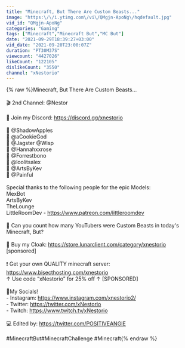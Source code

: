 ```yaml
---
title: "Minecraft, But There Are Custom Beasts..."
image: "https:\/\/i.ytimg.com\/vi\/QMgjn-ApoNg\/hqdefault.jpg"
vid_id: "QMgjn-ApoNg"
categories: "Gaming"
tags: ["Minecraft","Minecraft But","MC But"]
date: "2021-09-29T18:39:27+03:00"
vid_date: "2021-09-20T23:00:07Z"
duration: "PT30M37S"
viewcount: "4427026"
likeCount: "122105"
dislikeCount: "3550"
channel: "xNestorio"
---
```

{% raw %}Minecraft, But There Are Custom Beasts...<br /><br />🎬 2nd Channel: @Nestor <br /><br />🤖 Join my Discord: <a rel="nofollow" target="blank" href="https://discord.gg/xnestorio">https://discord.gg/xnestorio</a> <br /><br />🧠 @ShadowApples <br />🧠 @aCookieGod <br />🧠 @Jagster @Wisp <br />🧠 @Hannahxxrose <br />🧠 @Forrestbono <br />🧠 @loolitsalex <br />🧠 @ArtsByKev <br />🧠 @Painful <br /><br />Special thanks to the following people for the epic Models:<br />MexBot<br />ArtsByKev<br />TheLounge<br />LittleRoomDev - <a rel="nofollow" target="blank" href="https://www.patreon.com/littleroomdev">https://www.patreon.com/littleroomdev</a><br /><br />🎉 Can you count how many YouTubers were Custom Beasts in today's Minecraft, But?<br /><br />👔 Buy my Cloak: <a rel="nofollow" target="blank" href="https://store.lunarclient.com/category/xnestorio">https://store.lunarclient.com/category/xnestorio</a> [sponsored]<br /><br />❗ Get your own QUALITY minecraft server: <a rel="nofollow" target="blank" href="https://www.bisecthosting.com/xnestorio">https://www.bisecthosting.com/xnestorio</a> <br />  ↑ Use code “xNestorio” for 25% off ↑ [SPONSORED]<br /><br />💬My Socials!<br /> - Instagram: <a rel="nofollow" target="blank" href="https://www.instagram.com/xnestorio2/​">https://www.instagram.com/xnestorio2/​</a><br /> - Twitter: <a rel="nofollow" target="blank" href="https://twitter.com/xNestorio​">https://twitter.com/xNestorio​</a><br /> - Twitch: <a rel="nofollow" target="blank" href="https://www.twitch.tv/xNestorio​">https://www.twitch.tv/xNestorio​</a><br /><br />💻 Edited by: <a rel="nofollow" target="blank" href="https://twitter.com/POSITIVEANGIE">https://twitter.com/POSITIVEANGIE</a><br /><br />#MinecraftBut​ #MinecraftChallenge​ #Minecraft​{% endraw %}
